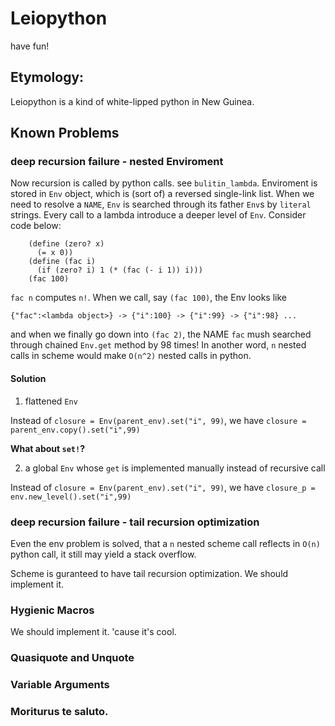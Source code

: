 # Leiopython

have fun!

## Etymology:

Leiopython is a kind of white-lipped python in New Guinea.

## Known Problems

### deep recursion failure - nested Enviroment

Now recursion is called by python calls. see `bulitin_lambda`. Enviroment is stored in `Env` object, which is (sort of) a reversed single-link list. When we need to resolve a `NAME`, `Env` is searched through its father `Env`s by `literal` strings. Every call to a lambda introduce a deeper level of `Env`. Consider code below:
		
		(define (zero? x)
		  (= x 0))
		(define (fac i)
		  (if (zero? i) 1 (* (fac (- i 1)) i)))
		(fac 100)

`fac n` computes `n!`. When we call, say `(fac 100)`, the Env looks like

	{"fac":<lambda object>} -> {"i":100} -> {"i":99} -> {"i":98} ...

and when we finally go down into `(fac 2)`, the NAME `fac` mush searched through chained `Env.get` method by 98 times! In another word, `n` nested calls in scheme would make `O(n^2)` nested calls in python.

#### Solution

1. flattened `Env`

Instead of `closure = Env(parent_env).set("i", 99)`, we have `closure = parent_env.copy().set("i",99)`

**What about `set!`?**

2. a global `Env` whose `get` is implemented manually instead of recursive call

Instead of `closure = Env(parent_env).set("i", 99)`, we have `closure_p = env.new_level().set("i",99)`

### deep recursion failure - tail recursion optimization

Even the env problem is solved, that a `n` nested scheme call reflects in `O(n)` python call, it still may yield a stack overflow. 

Scheme is guranteed to have tail recursion optimization. We should implement it.

### Hygienic Macros

We should implement it. 'cause it's cool.

### Quasiquote and Unquote

### Variable Arguments

### Moriturus te saluto.
